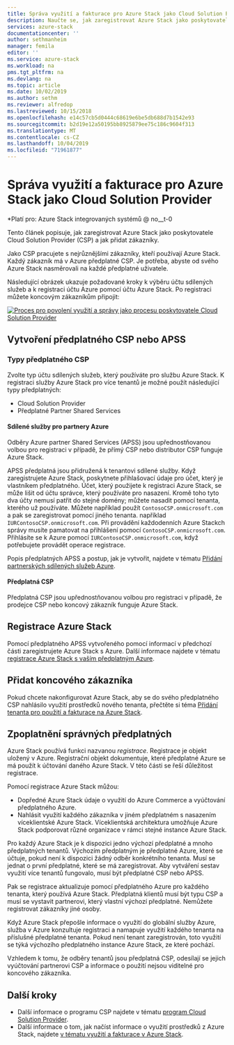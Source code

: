 ```yaml
---
title: Správa využití a fakturace pro Azure Stack jako Cloud Solution Provider | Microsoft Docs
description: Naučte se, jak zaregistrovat Azure Stack jako poskytovatele Cloud Solution Provider (CSP) a přidat zákazníky k fakturaci.
services: azure-stack
documentationcenter: ''
author: sethmanheim
manager: femila
editor: ''
ms.service: azure-stack
ms.workload: na
pms.tgt_pltfrm: na
ms.devlang: na
ms.topic: article
ms.date: 10/02/2019
ms.author: sethm
ms.reviewer: alfredop
ms.lastreviewed: 10/15/2018
ms.openlocfilehash: e14c57cb5d0444c68619e6be5db688d7b1542e93
ms.sourcegitcommit: b2d19e12a50195bb8925879ee75c186c9604f313
ms.translationtype: MT
ms.contentlocale: cs-CZ
ms.lasthandoff: 10/04/2019
ms.locfileid: "71961877"
---
```

# <a name="manage-usage-and-billing-for-azure-stack-as-a-cloud-solution-provider"></a>Správa využití a fakturace pro Azure Stack jako Cloud Solution Provider

*Platí pro: Azure Stack integrovaných systémů @ no__t-0

Tento článek popisuje, jak zaregistrovat Azure Stack jako poskytovatele Cloud Solution Provider (CSP) a jak přidat zákazníky.

Jako CSP pracujete s nejrůznějšími zákazníky, kteří používají Azure Stack. Každý zákazník má v Azure předplatné CSP. Je potřeba, abyste od svého Azure Stack nasměrovali na každé předplatné uživatele.

Následující obrázek ukazuje požadované kroky k výběru účtu sdílených služeb a k registraci účtu Azure pomocí účtu Azure Stack. Po registraci můžete koncovým zákazníkům připojit:

[![Proces pro povolení využití a správy jako procesu poskytovatele Cloud Solution Provider](media/azure-stack-add-manage-billing-as-a-csp/process-add-useage-as-a-csp.png "pro povolení využití a správy jako poskytovatele Cloud Solution Provider")](media/azure-stack-add-manage-billing-as-a-csp/process-add-useage-as-a-csp.png#lightbox)

## <a name="create-a-csp-or-apss-subscription"></a>Vytvoření předplatného CSP nebo APSS

### <a name="csp-subscription-types"></a>Typy předplatného CSP

Zvolte typ účtu sdílených služeb, který používáte pro službu Azure Stack. K registraci služby Azure Stack pro více tenantů je možné použít následující typy předplatných:

- Cloud Solution Provider
- Předplatné Partner Shared Services

#### <a name="azure-partner-shared-services"></a>Sdílené služby pro partnery Azure

Odběry Azure partner Shared Services (APSS) jsou upřednostňovanou volbou pro registraci v případě, že přímý CSP nebo distributor CSP funguje Azure Stack.

APSS předplatná jsou přidružená k tenantovi sdílené služby. Když zaregistrujete Azure Stack, poskytnete přihlašovací údaje pro účet, který je vlastníkem předplatného. Účet, který použijete k registraci Azure Stack, se může lišit od účtu správce, který používáte pro nasazení. Kromě toho tyto dva účty nemusí patřit do stejné domény; můžete nasadit pomocí tenanta, kterého už používáte. Můžete například použít `ContosoCSP.onmicrosoft.com` a pak se zaregistrovat pomocí jiného tenanta. například `IURContosoCSP.onmicrosoft.com`. Při provádění každodenních Azure Stackch správy musíte pamatovat na přihlášení pomocí `ContosoCSP.onmicrosoft.com`. Přihlásíte se k Azure pomocí `IURContosoCSP.onmicrosoft.com`, když potřebujete provádět operace registrace.

Popis předplatných APSS a postup, jak je vytvořit, najdete v tématu [Přidání partnerských sdílených služeb Azure](/partner-center/shared-services).

#### <a name="csp-subscriptions"></a>Předplatná CSP

Předplatná CSP jsou upřednostňovanou volbou pro registraci v případě, že prodejce CSP nebo koncový zákazník funguje Azure Stack.

## <a name="register-azure-stack"></a>Registrace Azure Stack

Pomocí předplatného APSS vytvořeného pomocí informací v předchozí části zaregistrujete Azure Stack s Azure. Další informace najdete v tématu [registrace Azure Stack s vaším předplatným Azure](azure-stack-registration.md).

## <a name="add-end-customer"></a>Přidat koncového zákazníka

Pokud chcete nakonfigurovat Azure Stack, aby se do svého předplatného CSP nahlásilo využití prostředků nového tenanta, přečtěte si téma [Přidání tenanta pro použití a fakturace na Azure Stack](azure-stack-csp-howto-register-tenants.md).

## <a name="charge-the-right-subscriptions"></a>Zpoplatnění správných předplatných

Azure Stack používá funkci nazvanou *registrace*. Registrace je objekt uložený v Azure. Registrační objekt dokumentuje, které předplatné Azure se má použít k účtování daného Azure Stack. V této části se řeší důležitost registrace.

Pomocí registrace Azure Stack můžou:

- Dopředné Azure Stack údaje o využití do Azure Commerce a vyúčtování předplatného Azure.
- Nahlásit využití každého zákazníka v jiném předplatném s nasazením víceklientské Azure Stack. Víceklientská architektura umožňuje Azure Stack podporovat různé organizace v rámci stejné instance Azure Stack.

Pro každý Azure Stack je k dispozici jedno výchozí předplatné a mnoho předplatných tenantů. Výchozím předplatným je předplatné Azure, které se účtuje, pokud není k dispozici žádný odběr konkrétního tenanta. Musí se jednat o první předplatné, které se má zaregistrovat. Aby vytváření sestav využití více tenantů fungovalo, musí být předplatné CSP nebo APSS.

Pak se registrace aktualizuje pomocí předplatného Azure pro každého tenanta, který používá Azure Stack. Předplatná klientů musí být typu CSP a musí se vystavit partnerovi, který vlastní výchozí předplatné. Nemůžete registrovat zákazníky jiné osoby.

Když Azure Stack přepošle informace o využití do globální služby Azure, služba v Azure konzultuje registraci a namapuje využití každého tenanta na příslušné předplatné tenanta. Pokud není tenant zaregistrován, toto využití se týká výchozího předplatného instance Azure Stack, ze které pochází.

Vzhledem k tomu, že odběry tenantů jsou předplatná CSP, odesílají se jejich vyúčtování partnerovi CSP a informace o použití nejsou viditelné pro koncového zákazníka.

## <a name="next-steps"></a>Další kroky

- Další informace o programu CSP najdete v tématu [program Cloud Solution Provider](https://partner.microsoft.com/solutions/microsoft-cloud-solutions).
- Další informace o tom, jak načíst informace o využití prostředků z Azure Stack, najdete [v tématu využití a fakturace v Azure Stack](azure-stack-billing-and-chargeback.md).
